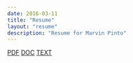```yaml
---
date: 2016-03-11
title: "Resume"
layout: "resume"
description: "Resume for Marvin Pinto"
---
```


<a class="btn btn-default btn-sm" target="_blank" href="/resume/marvin-pinto-resume.pdf" rel="noopener noreferrer"><i class="fa fa-file-pdf-o"></i> PDF</a>
<a class="btn btn-default btn-sm" target="_blank" href="/resume/marvin-pinto-resume.doc" rel="noopener noreferrer"><i class="fa fa-file-word-o"></i> DOC</a>
<a class="btn btn-default btn-sm" target="_blank" href="/resume/marvin-pinto-resume.txt" rel="noopener noreferrer"><i class="fa fa-file-text-o"></i> TEXT</a>
